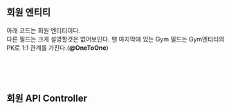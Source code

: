 <h2>회원 엔티티 </h2>
아래 코드는 회원 엔티티이다. <br>
다른 필드는 크게 설명할것은 없어보인다. 맨 마지막에 있는 Gym 필드는 Gym엔티티의 PK로 1:1 관계를 가진다.(<Strong>@OneToOne</Strong>)<br><br>


~~~java

~~~


<br>
<h2>회원 API Controller</h2>




<br>
